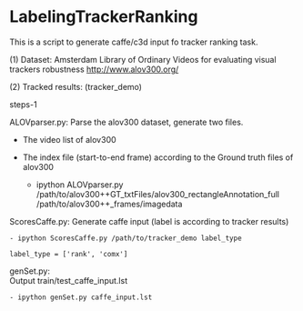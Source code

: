 # LabelingTrackerRanking

This is a script to generate caffe/c3d input fo tracker ranking task.

(1) Dataset: Amsterdam Library of Ordinary Videos for evaluating visual trackers robustness
    http://www.alov300.org/
 
(2) Tracked results: (tracker_demo)


steps-1

ALOVparser.py: 
Parse the alov300 dataset, generate two files.
- The video list of alov300
- The index file (start-to-end frame) according to the Ground truth files of alov300

	- ipython ALOVparser.py /path/to/alov300++GT_txtFiles/alov300_rectangleAnnotation_full /path/to/alov300++_frames/imagedata

ScoresCaffe.py:	
Generate caffe input (label is according to tracker results)

	- ipython ScoresCaffe.py /path/to/tracker_demo label_type

	label_type = ['rank', 'comx']

genSet.py:	
Output train/test_caffe_input.lst

	- ipython genSet.py caffe_input.lst




